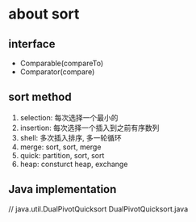 # about sort

## interface

- Comparable(compareTo)
- Comparator(compare)

## sort method

1. selection: 每次选择一个最小的
2. insertion: 每次选择一个插入到之前有序数列
3. shell: 多次插入排序, 多一轮循环
4. merge: sort, sort, merge
5. quick: partition, sort, sort
6. heap: consturct heap, exchange

## Java implementation

// java.util.DualPivotQuicksort
DualPivotQuicksort.java
